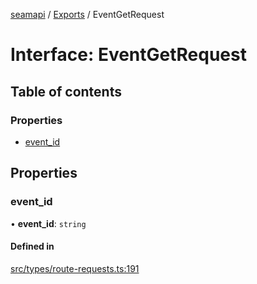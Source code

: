 [seamapi](../README.md) / [Exports](../modules.md) / EventGetRequest

# Interface: EventGetRequest

## Table of contents

### Properties

- [event\_id](EventGetRequest.md#event_id)

## Properties

### event\_id

• **event\_id**: `string`

#### Defined in

[src/types/route-requests.ts:191](https://github.com/seamapi/javascript/blob/main/src/types/route-requests.ts#L191)
